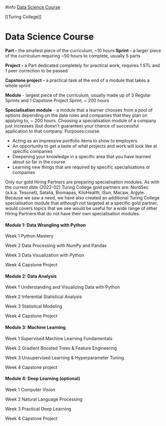 #info [Data Science Course](https://turingcollege.atlassian.net/wiki/spaces/DLG/pages/537397045/Data+Science+Course)

[[Turing College]]

# Data Science Course

**Part -** the smallest piece of the curriculum, ~10 hours
**Sprint -** a larger piece of the curriculum requiring ~50 hours to complete, usually 5 parts

**Project -** a Part dedicated completely for practical work, requires 1 STL and 1 peer correction to be passed

**Capstone project -** a practical task at the end of a module that takes a whole sprint

**Module** - largest piece of the curriculum, usually made up of 3 Regular Sprints and 1 Capstone Project Sprint, ~ 200 hours

**Specialisation module** - a module that a learner chooses from a pool of options depending on the data roles and companies that they plan on applying to, ~ 200 hours. Choosing a specialisation module of a company just increases (but doesn’t guarantee) your chance of successful application to that company. Purposes:course
-   Acting as an impressive portfolio items to show to employers
-   An opportunity to get a taste of what projects and work will look like at specific companies
-   Deepening your knowledge in a specific area that you have learned about so far in the course
-   Learning new things that are required by specific specialisations or companies

Only our gold Hiring Partners are preparing specialisation modules. As with the current date (2022-02) Turing College gold partners are: NordSec (a.k.a. Tesonet), Satalia, Biomapas, KiloHealth, iSun, Macaw, Argyle. Because we saw a need, we have also created an additional Turing College specialisation module that although not targeted at a specific gold partner, would covers topics that we see would be useful for a wide range of other Hiring Partners that do not have their own specialisation modules.

#### Module 1: Data Wrangling with Python

Week 1
Python Mastery

Week 2
Data Processing with NumPy and Pandas

Week 3
Data Visualization with Python

Week 4
Capstone Project

#### Module 2: Data Analysis

Week 1
Understanding and Visualizing Data with Python

Week 2
Inferential Statistical Analysis

Week 3
Statistical Modeling

Week 4
Capstone Project

#### Module 3: Machine Learning

Week 1
Supervised Machine Learning Fundamentals

Week 2
Gradient Boosted Trees & Feature Engineering

Week 3
Unsupervised Learning & Hyperparameter Tuning

Week 4
Capstone project

#### Module 4: Deep Learning (optional)

Week 1
Computer Vision

Week 2
Natural Language Processing

Week 3
Practical Deep Learning

Week 4
Capstone Project

